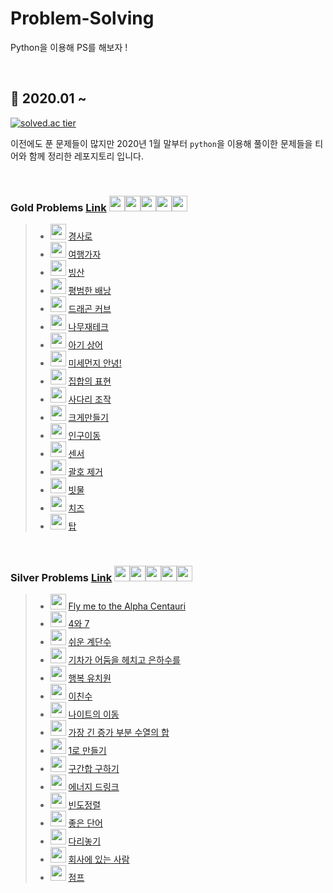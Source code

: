 # Problem-Solving 

Python을 이용해 PS를 해보자 !  

<br> 

## :calendar: 2020.01 ~ 

[![solved.ac tier](http://mazassumnida.wtf/api/generate_badge?boj=c2hot)](https://solved.ac/c2hot)  


이전에도 푼 문제들이 많지만 2020년 1월 말부터 ```python```을 이용해 풀이한 문제들을 티어와 함께 정리한 레포지토리 입니다. 

<br>

### Gold Problems [<ins>Link</ins>](problems/gold) <img height="25px" width="25px=" src="https://static.solved.ac/tier_small/15.svg"/><img height="25px" width="25px=" src="https://static.solved.ac/tier_small/14.svg"/><img height="25px" width="25px=" src="https://static.solved.ac/tier_small/13.svg"/><img height="25px" width="25px=" src="https://static.solved.ac/tier_small/12.svg"/><img height="25px" width="25px=" src="https://static.solved.ac/tier_small/11.svg"/>

> - <img height="25px" width="25px=" src="https://static.solved.ac/tier_small/13.svg"/> [경사로](https://www.acmicpc.net/problem/14890) 
> - <img height="25px" width="25px=" src="https://static.solved.ac/tier_small/12.svg"/> [여행가자 ](https://www.acmicpc.net/problem/1976)
> - <img height="25px" width="25px=" src="https://static.solved.ac/tier_small/12.svg"/> [빙산](https://www.acmicpc.net/problem/2573)
> - <img height="25px" width="25px=" src="https://static.solved.ac/tier_small/12.svg"/> [평범한 배낭](https://www.acmicpc.net/problem/12865) 
> - <img height="25px" width="25px=" src="https://static.solved.ac/tier_small/12.svg"/> [드래곤 커브](https://www.acmicpc.net/problem/15685) 
> - <img height="25px" width="25px=" src="https://static.solved.ac/tier_small/12.svg"/> [나무재테크](https://www.acmicpc.net/problem/16235) 
> - <img height="25px" width="25px=" src="https://static.solved.ac/tier_small/12.svg"/> [아기 상어](https://www.acmicpc.net/problem/16236) 
> - <img height="25px" width="25px=" src="https://static.solved.ac/tier_small/12.svg"/> [미세먼지 안녕!](https://www.acmicpc.net/problem/17144) 
> - <img height="25px" width="25px=" src="https://static.solved.ac/tier_small/11.svg"/> [집합의 표현](https://www.acmicpc.net/problem/1717)  
> - <img height="25px" width="25px=" src="https://static.solved.ac/tier_small/11.svg"/> [사다리 조작](https://www.acmicpc.net/problem/15684) 
> - <img height="25px" width="25px=" src="https://static.solved.ac/tier_small/11.svg"/> [크게만들기](https://www.acmicpc.net/problem/2812) 
> - <img height="25px" width="25px=" src="https://static.solved.ac/tier_small/11.svg"/> [인구이동](https://www.acmicpc.net/problem/16234)   
> - <img height="25px" width="25px=" src="https://static.solved.ac/tier_small/11.svg"/> [센서](https://www.acmicpc.net/problem/2212)
> - <img height="25px" width="25px=" src="https://static.solved.ac/tier_small/11.svg"/> [괄호 제거](https://www.acmicpc.net/problem/2800)
> - <img height="25px" width="25px=" src="https://static.solved.ac/tier_small/11.svg"/> [빗물](https://www.acmicpc.net/problem/14719)
> - <img height="25px" width="25px=" src="https://static.solved.ac/tier_small/11.svg"/> [치즈](https://www.acmicpc.net/problem/2636)
> - <img height="25px" width="25px=" src="https://static.solved.ac/tier_small/11.svg"/> [탑](https://www.acmicpc.net/problem/2493)

<br>

### Silver Problems [<ins>Link</ins>](problems/silver) <img height="25px" width="25px=" src="https://static.solved.ac/tier_small/10.svg"/><img height="25px" width="25px=" src="https://static.solved.ac/tier_small/9.svg"/><img height="25px" width="25px=" src="https://static.solved.ac/tier_small/8.svg"/><img height="25px" width="25px=" src="https://static.solved.ac/tier_small/7.svg"/><img height="25px" width="25px=" src="https://static.solved.ac/tier_small/6.svg"/>

>- <img height="25px" width="25px=" src="https://static.solved.ac/tier_small/10.svg"/> [Fly me to the Alpha Centauri](https://www.acmicpc.net/problem/1011)
>- <img height="25px" width="25px=" src="https://static.solved.ac/tier_small/10.svg"/> [4와 7](https://www.acmicpc.net/problem/2877)
>- <img height="25px" width="25px=" src="https://static.solved.ac/tier_small/10.svg"/> [쉬운 계단수](https://www.acmicpc.net/problem/10844)
>- <img height="25px" width="25px=" src="https://static.solved.ac/tier_small/10.svg"/> [기차가 어둠을 헤치고 은하수를](https://www.acmicpc.net/problem/15787)
>- <img height="25px" width="25px=" src="https://static.solved.ac/tier_small/9.svg"/> [행복 유치원](https://www.acmicpc.net/problem/13164)
>- <img height="25px" width="25px=" src="https://static.solved.ac/tier_small/9.svg"/> [이친수](https://www.acmicpc.net/problem/2193)  
>- <img height="25px" width="25px=" src="https://static.solved.ac/tier_small/9.svg"/> [나이트의 이동](https://www.acmicpc.net/problem/7562)  
>- <img height="25px" width="25px=" src="https://static.solved.ac/tier_small/9.svg"/> [가장 긴 증가 부분 수열의 합](https://www.acmicpc.net/problem/11055) 
>- <img height="25px" width="25px=" src="https://static.solved.ac/tier_small/8.svg"/> [1로 만들기](https://www.acmicpc.net/problem/1463) 
>- <img height="25px" width="25px=" src="https://static.solved.ac/tier_small/8.svg"/> [구간합 구하기](https://www.acmicpc.net/problem/2042) 
>- <img height="25px" width="25px=" src="https://static.solved.ac/tier_small/8.svg"/> [에너지 드링크](https://www.acmicpc.net/problem/20115) 
>- <img height="25px" width="25px=" src="https://static.solved.ac/tier_small/7.svg"/> [빈도정렬](https://www.acmicpc.net/problem/2910)
>- <img height="25px" width="25px=" src="https://static.solved.ac/tier_small/7.svg"/> [좋은 단어](https://www.acmicpc.net/problem/3986)
>- <img height="25px" width="25px=" src="https://static.solved.ac/tier_small/6.svg"/> [다리놓기](https://www.acmicpc.net/problem/1010)
>- <img height="25px" width="25px=" src="https://static.solved.ac/tier_small/6.svg"/> [회사에 있는 사람](https://www.acmicpc.net/problem/7785) 
>- <img height="25px" width="25px=" src="https://static.solved.ac/tier_small/6.svg"/> [점프](https://www.acmicpc.net/problem/1890)